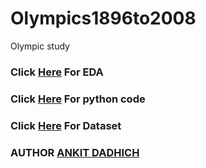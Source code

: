 # Olympics1896to2008
Olympic study
### Click [Here](https://drive.google.com/file/d/1LRrYJ7fc6bM9JgFXRHn-PwOVr1_KNiqy/view?usp=sharing) For EDA 
### Click [Here](https://drive.google.com/file/d/1WtKDl-97zWN3WdOFzrUbWmUI06syo4A6/view?usp=sharing) For python code
### Click [Here](https://drive.google.com/file/d/1PxuvTGxP3WO_CXf5xsqJMCVBU8sx_ajD/view?usp=sharing) For Dataset
### AUTHOR [ANKIT DADHICH](https://www.linkedin.com/in/ankit-dadhich-a06705261/)
